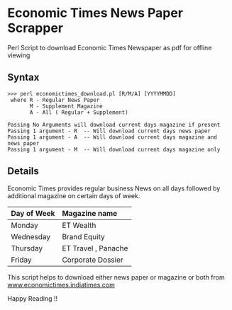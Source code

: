 # Economic Times News Paper Scrapper

Perl Script to download Economic Times Newspaper as pdf for offline viewing

## Syntax
    >>> perl economictimes_download.pl [R/M/A] [YYYYMMDD]
     where R - Regular News Paper
           M - Supplement Magazine
           A - All ( Regular + Supplement)
           
    Passing No Arguments will download current days magazine if present
    Passing 1 argument - R  -- Will download current days news paper
    Passing 1 argument - A  -- Will download current days magazine and news paper
    Passing 1 argument - M  -- Will download current days magazine only

## Details

Economic Times provides regular business News on all days followed by additional magazine on certain days of week.

| Day of Week |  Magazine name |
|:-------------|:---------------|
|   Monday   | ET Wealth|
|   Wednesday | Brand Equity|
|    Thursday | ET Travel , Panache|
|    Friday   |  Corporate Dossier|

This script helps to download either news paper or magazine or both from www.economictimes.indiatimes.com
 
Happy Reading !!

